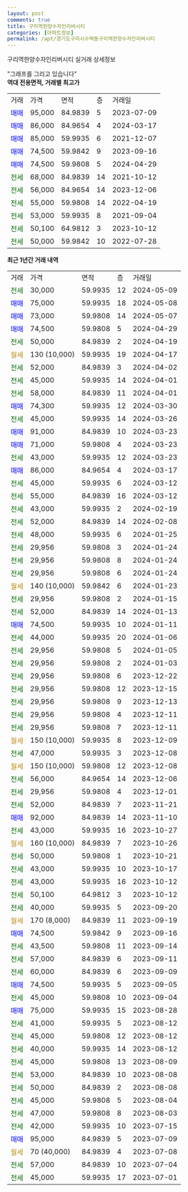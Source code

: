 ```yaml
---
layout: post
comments: true
title: 구리역한양수자인리버시티
categories: [아파트정보]
permalink: /apt/경기도구리시수택동구리역한양수자인리버시티
---
```


구리역한양수자인리버시티 실거래 상세정보

<script type="text/javascript">
  google.charts.load('current', {'packages':['line', 'corechart']});
  google.charts.setOnLoadCallback(drawChart);

  function drawChart() {
    var data = new google.visualization.DataTable();
    data.addColumn('date', '거래일');
    data.addColumn('number', "매매");
    data.addColumn('number', "전세");
    data.addColumn('number', "전매");

    data.addRows([[new Date(Date.parse("2024-05-09")), null, 30000, null], [new Date(Date.parse("2024-05-08")), 75000, null, null], [new Date(Date.parse("2024-05-07")), 73000, null, null], [new Date(Date.parse("2024-04-29")), 74500, null, null], [new Date(Date.parse("2024-04-19")), null, 50000, null], [new Date(Date.parse("2024-04-17")), null, null, null], [new Date(Date.parse("2024-04-02")), null, 52000, null], [new Date(Date.parse("2024-04-01")), null, 45000, null], [new Date(Date.parse("2024-04-01")), null, 58000, null], [new Date(Date.parse("2024-03-30")), 74300, null, null], [new Date(Date.parse("2024-03-26")), null, 45000, null], [new Date(Date.parse("2024-03-23")), 91000, null, null], [new Date(Date.parse("2024-03-23")), 71000, null, null], [new Date(Date.parse("2024-03-23")), null, 43000, null], [new Date(Date.parse("2024-03-17")), 86000, null, null], [new Date(Date.parse("2024-03-12")), null, 45000, null], [new Date(Date.parse("2024-03-12")), null, 55000, null], [new Date(Date.parse("2024-02-19")), null, 43000, null], [new Date(Date.parse("2024-02-08")), null, 52000, null], [new Date(Date.parse("2024-01-25")), null, 48000, null], [new Date(Date.parse("2024-01-24")), null, 29956, null], [new Date(Date.parse("2024-01-24")), null, 29956, null], [new Date(Date.parse("2024-01-24")), null, 29956, null], [new Date(Date.parse("2024-01-23")), null, null, null], [new Date(Date.parse("2024-01-15")), null, 29956, null], [new Date(Date.parse("2024-01-13")), null, 52000, null], [new Date(Date.parse("2024-01-11")), 74500, null, null], [new Date(Date.parse("2024-01-06")), null, 44000, null], [new Date(Date.parse("2024-01-05")), null, 29956, null], [new Date(Date.parse("2024-01-03")), null, 29956, null], [new Date(Date.parse("2023-12-22")), null, 29956, null], [new Date(Date.parse("2023-12-15")), null, 29956, null], [new Date(Date.parse("2023-12-13")), null, 29956, null], [new Date(Date.parse("2023-12-11")), null, 29956, null], [new Date(Date.parse("2023-12-11")), null, 29956, null], [new Date(Date.parse("2023-12-09")), null, null, null], [new Date(Date.parse("2023-12-08")), null, 47000, null], [new Date(Date.parse("2023-12-08")), null, null, null], [new Date(Date.parse("2023-12-06")), null, 56000, null], [new Date(Date.parse("2023-12-01")), null, 29956, null], [new Date(Date.parse("2023-11-21")), null, 52000, null], [new Date(Date.parse("2023-11-10")), 92000, null, null], [new Date(Date.parse("2023-10-27")), null, 43000, null], [new Date(Date.parse("2023-10-26")), null, null, null], [new Date(Date.parse("2023-10-21")), null, 50000, null], [new Date(Date.parse("2023-10-17")), null, 43000, null], [new Date(Date.parse("2023-10-12")), null, 43000, null], [new Date(Date.parse("2023-10-12")), null, 50100, null], [new Date(Date.parse("2023-09-20")), null, 40000, null], [new Date(Date.parse("2023-09-19")), null, null, null], [new Date(Date.parse("2023-09-16")), 74500, null, null], [new Date(Date.parse("2023-09-14")), null, 43500, null], [new Date(Date.parse("2023-09-11")), null, 57000, null], [new Date(Date.parse("2023-09-09")), null, 60000, null], [new Date(Date.parse("2023-09-05")), 74500, null, null], [new Date(Date.parse("2023-09-04")), null, 45000, null], [new Date(Date.parse("2023-08-28")), 75000, null, null], [new Date(Date.parse("2023-08-12")), null, 41000, null], [new Date(Date.parse("2023-08-12")), null, 45000, null], [new Date(Date.parse("2023-08-12")), null, 40000, null], [new Date(Date.parse("2023-08-09")), null, 45000, null], [new Date(Date.parse("2023-08-08")), null, 53000, null], [new Date(Date.parse("2023-08-08")), null, 50000, null], [new Date(Date.parse("2023-08-04")), null, 45000, null], [new Date(Date.parse("2023-08-03")), null, 47000, null], [new Date(Date.parse("2023-07-15")), null, 42000, null], [new Date(Date.parse("2023-07-09")), 95000, null, null], [new Date(Date.parse("2023-07-08")), null, null, null], [new Date(Date.parse("2023-07-04")), null, 57000, null], [new Date(Date.parse("2023-07-01")), null, 45000, null]]);

    var options = {
      hAxis: {
        format: 'yyyy/MM/dd'
      },    
      lineWidth: 0,
      pointsVisible: true,    
      title: '최근 1년간 유형별 실거래가 분포',
      legend: { position: 'bottom' }
    };

    var formatter = new google.visualization.NumberFormat({pattern:'###,###'} );
    formatter.format(data, 1);
    formatter.format(data, 2);
    
    setTimeout(function() {
        var chart = new google.visualization.LineChart(document.getElementById('columnchart_material'));
        chart.draw(data, (options));
        document.getElementById('loading').style.display = 'none';
    }, 200);
  }
</script>


<div id="loading" style="z-index:20; display: block; margin-left: 0px">"그래프를 그리고 있습니다"</div>
<div id="columnchart_material" style="width: 95%; margin-left: 0px; display: block"></div>
<!-- contents start -->
<b>역대 전용면적, 거래별 최고가</b>
<table class="sortable">
    <tr>
      <td>거래</td>
      <td>가격</td>
      <td>면적</td>
      <td>층</td>
      <td>거래일</td>
    </tr>
        <tr>
          <td><a style="color: blue">매매</a></td>
          <td>95,000</td>
          <td>84.9839</td>
          <td>5</td>
          <td>2023-07-09</td>
        </tr>            <tr>
          <td><a style="color: blue">매매</a></td>
          <td>86,000</td>
          <td>84.9654</td>
          <td>4</td>
          <td>2024-03-17</td>
        </tr>            <tr>
          <td><a style="color: blue">매매</a></td>
          <td>85,000</td>
          <td>59.9935</td>
          <td>6</td>
          <td>2021-12-07</td>
        </tr>            <tr>
          <td><a style="color: blue">매매</a></td>
          <td>74,500</td>
          <td>59.9842</td>
          <td>9</td>
          <td>2023-09-16</td>
        </tr>            <tr>
          <td><a style="color: blue">매매</a></td>
          <td>74,500</td>
          <td>59.9808</td>
          <td>5</td>
          <td>2024-04-29</td>
        </tr>        
        <tr>
              <td><a style="color: darkgreen">전세</a></td>
              <td>68,000</td>
              <td>84.9839</td>
              <td>14</td>
              <td>2021-10-12</td>
            </tr>            <tr>
              <td><a style="color: darkgreen">전세</a></td>
              <td>56,000</td>
              <td>84.9654</td>
              <td>14</td>
              <td>2023-12-06</td>
            </tr>            <tr>
              <td><a style="color: darkgreen">전세</a></td>
              <td>55,000</td>
              <td>59.9808</td>
              <td>14</td>
              <td>2022-04-19</td>
            </tr>            <tr>
              <td><a style="color: darkgreen">전세</a></td>
              <td>53,000</td>
              <td>59.9935</td>
              <td>8</td>
              <td>2021-09-04</td>
            </tr>            <tr>
              <td><a style="color: darkgreen">전세</a></td>
              <td>50,100</td>
              <td>64.9812</td>
              <td>3</td>
              <td>2023-10-12</td>
            </tr>            <tr>
              <td><a style="color: darkgreen">전세</a></td>
              <td>50,000</td>
              <td>59.9842</td>
              <td>10</td>
              <td>2022-07-28</td>
            </tr>        
    
</table>

<b>최근 1년간 거래 내역</b>

<table class="sortable">
    <tr>
      <td>거래</td>
      <td>가격</td>
      <td>면적</td>
      <td>층</td>
      <td>거래일</td>
    </tr>
    <tr>
      <td><a style="color: darkgreen">전세</a></td>
      <td>30,000</td>
      <td>59.9935</td>
      <td>12</td>
      <td>2024-05-09</td>
    </tr>          <tr>
      <td><a style="color: blue">매매</a></td>
      <td>75,000</td>
      <td>59.9935</td>
      <td>18</td>
      <td>2024-05-08</td>
    </tr>          <tr>
      <td><a style="color: blue">매매</a></td>
      <td>73,000</td>
      <td>59.9808</td>
      <td>14</td>
      <td>2024-05-07</td>
    </tr>          <tr>
      <td><a style="color: blue">매매</a></td>
      <td>74,500</td>
      <td>59.9808</td>
      <td>5</td>
      <td>2024-04-29</td>
    </tr>          <tr>
      <td><a style="color: darkgreen">전세</a></td>
      <td>50,000</td>
      <td>84.9839</td>
      <td>2</td>
      <td>2024-04-19</td>
    </tr>          <tr>
      <td><a style="color: darkgoldenrod">월세</a></td>
      <td>130 (10,000)</td>
      <td>59.9935</td>
      <td>19</td>
      <td>2024-04-17</td>
    </tr>          <tr>
      <td><a style="color: darkgreen">전세</a></td>
      <td>52,000</td>
      <td>84.9839</td>
      <td>3</td>
      <td>2024-04-02</td>
    </tr>          <tr>
      <td><a style="color: darkgreen">전세</a></td>
      <td>45,000</td>
      <td>59.9935</td>
      <td>14</td>
      <td>2024-04-01</td>
    </tr>          <tr>
      <td><a style="color: darkgreen">전세</a></td>
      <td>58,000</td>
      <td>84.9839</td>
      <td>11</td>
      <td>2024-04-01</td>
    </tr>          <tr>
      <td><a style="color: blue">매매</a></td>
      <td>74,300</td>
      <td>59.9935</td>
      <td>12</td>
      <td>2024-03-30</td>
    </tr>          <tr>
      <td><a style="color: darkgreen">전세</a></td>
      <td>45,000</td>
      <td>59.9935</td>
      <td>14</td>
      <td>2024-03-26</td>
    </tr>          <tr>
      <td><a style="color: blue">매매</a></td>
      <td>91,000</td>
      <td>84.9839</td>
      <td>10</td>
      <td>2024-03-23</td>
    </tr>          <tr>
      <td><a style="color: blue">매매</a></td>
      <td>71,000</td>
      <td>59.9808</td>
      <td>4</td>
      <td>2024-03-23</td>
    </tr>          <tr>
      <td><a style="color: darkgreen">전세</a></td>
      <td>43,000</td>
      <td>59.9935</td>
      <td>12</td>
      <td>2024-03-23</td>
    </tr>          <tr>
      <td><a style="color: blue">매매</a></td>
      <td>86,000</td>
      <td>84.9654</td>
      <td>4</td>
      <td>2024-03-17</td>
    </tr>          <tr>
      <td><a style="color: darkgreen">전세</a></td>
      <td>45,000</td>
      <td>59.9935</td>
      <td>6</td>
      <td>2024-03-12</td>
    </tr>          <tr>
      <td><a style="color: darkgreen">전세</a></td>
      <td>55,000</td>
      <td>84.9839</td>
      <td>16</td>
      <td>2024-03-12</td>
    </tr>          <tr>
      <td><a style="color: darkgreen">전세</a></td>
      <td>43,000</td>
      <td>59.9935</td>
      <td>2</td>
      <td>2024-02-19</td>
    </tr>          <tr>
      <td><a style="color: darkgreen">전세</a></td>
      <td>52,000</td>
      <td>84.9839</td>
      <td>14</td>
      <td>2024-02-08</td>
    </tr>          <tr>
      <td><a style="color: darkgreen">전세</a></td>
      <td>48,000</td>
      <td>59.9935</td>
      <td>6</td>
      <td>2024-01-25</td>
    </tr>          <tr>
      <td><a style="color: darkgreen">전세</a></td>
      <td>29,956</td>
      <td>59.9808</td>
      <td>3</td>
      <td>2024-01-24</td>
    </tr>          <tr>
      <td><a style="color: darkgreen">전세</a></td>
      <td>29,956</td>
      <td>59.9808</td>
      <td>8</td>
      <td>2024-01-24</td>
    </tr>          <tr>
      <td><a style="color: darkgreen">전세</a></td>
      <td>29,956</td>
      <td>59.9808</td>
      <td>6</td>
      <td>2024-01-24</td>
    </tr>          <tr>
      <td><a style="color: darkgoldenrod">월세</a></td>
      <td>140 (10,000)</td>
      <td>59.9842</td>
      <td>6</td>
      <td>2024-01-23</td>
    </tr>          <tr>
      <td><a style="color: darkgreen">전세</a></td>
      <td>29,956</td>
      <td>59.9808</td>
      <td>2</td>
      <td>2024-01-15</td>
    </tr>          <tr>
      <td><a style="color: darkgreen">전세</a></td>
      <td>52,000</td>
      <td>84.9839</td>
      <td>14</td>
      <td>2024-01-13</td>
    </tr>          <tr>
      <td><a style="color: blue">매매</a></td>
      <td>74,500</td>
      <td>59.9935</td>
      <td>10</td>
      <td>2024-01-11</td>
    </tr>          <tr>
      <td><a style="color: darkgreen">전세</a></td>
      <td>44,000</td>
      <td>59.9935</td>
      <td>20</td>
      <td>2024-01-06</td>
    </tr>          <tr>
      <td><a style="color: darkgreen">전세</a></td>
      <td>29,956</td>
      <td>59.9808</td>
      <td>5</td>
      <td>2024-01-05</td>
    </tr>          <tr>
      <td><a style="color: darkgreen">전세</a></td>
      <td>29,956</td>
      <td>59.9808</td>
      <td>2</td>
      <td>2024-01-03</td>
    </tr>          <tr>
      <td><a style="color: darkgreen">전세</a></td>
      <td>29,956</td>
      <td>59.9808</td>
      <td>6</td>
      <td>2023-12-22</td>
    </tr>          <tr>
      <td><a style="color: darkgreen">전세</a></td>
      <td>29,956</td>
      <td>59.9808</td>
      <td>12</td>
      <td>2023-12-15</td>
    </tr>          <tr>
      <td><a style="color: darkgreen">전세</a></td>
      <td>29,956</td>
      <td>59.9808</td>
      <td>9</td>
      <td>2023-12-13</td>
    </tr>          <tr>
      <td><a style="color: darkgreen">전세</a></td>
      <td>29,956</td>
      <td>59.9808</td>
      <td>4</td>
      <td>2023-12-11</td>
    </tr>          <tr>
      <td><a style="color: darkgreen">전세</a></td>
      <td>29,956</td>
      <td>59.9808</td>
      <td>7</td>
      <td>2023-12-11</td>
    </tr>          <tr>
      <td><a style="color: darkgoldenrod">월세</a></td>
      <td>150 (10,000)</td>
      <td>59.9935</td>
      <td>8</td>
      <td>2023-12-09</td>
    </tr>          <tr>
      <td><a style="color: darkgreen">전세</a></td>
      <td>47,000</td>
      <td>59.9935</td>
      <td>3</td>
      <td>2023-12-08</td>
    </tr>          <tr>
      <td><a style="color: darkgoldenrod">월세</a></td>
      <td>150 (10,000)</td>
      <td>59.9808</td>
      <td>12</td>
      <td>2023-12-08</td>
    </tr>          <tr>
      <td><a style="color: darkgreen">전세</a></td>
      <td>56,000</td>
      <td>84.9654</td>
      <td>14</td>
      <td>2023-12-06</td>
    </tr>          <tr>
      <td><a style="color: darkgreen">전세</a></td>
      <td>29,956</td>
      <td>59.9808</td>
      <td>4</td>
      <td>2023-12-01</td>
    </tr>          <tr>
      <td><a style="color: darkgreen">전세</a></td>
      <td>52,000</td>
      <td>84.9839</td>
      <td>7</td>
      <td>2023-11-21</td>
    </tr>          <tr>
      <td><a style="color: blue">매매</a></td>
      <td>92,000</td>
      <td>84.9839</td>
      <td>14</td>
      <td>2023-11-10</td>
    </tr>          <tr>
      <td><a style="color: darkgreen">전세</a></td>
      <td>43,000</td>
      <td>59.9935</td>
      <td>16</td>
      <td>2023-10-27</td>
    </tr>          <tr>
      <td><a style="color: darkgoldenrod">월세</a></td>
      <td>160 (10,000)</td>
      <td>84.9839</td>
      <td>7</td>
      <td>2023-10-26</td>
    </tr>          <tr>
      <td><a style="color: darkgreen">전세</a></td>
      <td>50,000</td>
      <td>59.9808</td>
      <td>1</td>
      <td>2023-10-21</td>
    </tr>          <tr>
      <td><a style="color: darkgreen">전세</a></td>
      <td>43,000</td>
      <td>59.9935</td>
      <td>10</td>
      <td>2023-10-17</td>
    </tr>          <tr>
      <td><a style="color: darkgreen">전세</a></td>
      <td>43,000</td>
      <td>59.9935</td>
      <td>16</td>
      <td>2023-10-12</td>
    </tr>          <tr>
      <td><a style="color: darkgreen">전세</a></td>
      <td>50,100</td>
      <td>64.9812</td>
      <td>3</td>
      <td>2023-10-12</td>
    </tr>          <tr>
      <td><a style="color: darkgreen">전세</a></td>
      <td>40,000</td>
      <td>59.9935</td>
      <td>5</td>
      <td>2023-09-20</td>
    </tr>          <tr>
      <td><a style="color: darkgoldenrod">월세</a></td>
      <td>170 (8,000)</td>
      <td>84.9839</td>
      <td>11</td>
      <td>2023-09-19</td>
    </tr>          <tr>
      <td><a style="color: blue">매매</a></td>
      <td>74,500</td>
      <td>59.9842</td>
      <td>9</td>
      <td>2023-09-16</td>
    </tr>          <tr>
      <td><a style="color: darkgreen">전세</a></td>
      <td>43,500</td>
      <td>59.9808</td>
      <td>11</td>
      <td>2023-09-14</td>
    </tr>          <tr>
      <td><a style="color: darkgreen">전세</a></td>
      <td>57,000</td>
      <td>84.9839</td>
      <td>6</td>
      <td>2023-09-11</td>
    </tr>          <tr>
      <td><a style="color: darkgreen">전세</a></td>
      <td>60,000</td>
      <td>84.9839</td>
      <td>6</td>
      <td>2023-09-09</td>
    </tr>          <tr>
      <td><a style="color: blue">매매</a></td>
      <td>74,500</td>
      <td>59.9935</td>
      <td>5</td>
      <td>2023-09-05</td>
    </tr>          <tr>
      <td><a style="color: darkgreen">전세</a></td>
      <td>45,000</td>
      <td>59.9808</td>
      <td>10</td>
      <td>2023-09-04</td>
    </tr>          <tr>
      <td><a style="color: blue">매매</a></td>
      <td>75,000</td>
      <td>59.9935</td>
      <td>15</td>
      <td>2023-08-28</td>
    </tr>          <tr>
      <td><a style="color: darkgreen">전세</a></td>
      <td>41,000</td>
      <td>59.9935</td>
      <td>5</td>
      <td>2023-08-12</td>
    </tr>          <tr>
      <td><a style="color: darkgreen">전세</a></td>
      <td>45,000</td>
      <td>59.9808</td>
      <td>12</td>
      <td>2023-08-12</td>
    </tr>          <tr>
      <td><a style="color: darkgreen">전세</a></td>
      <td>40,000</td>
      <td>59.9935</td>
      <td>14</td>
      <td>2023-08-12</td>
    </tr>          <tr>
      <td><a style="color: darkgreen">전세</a></td>
      <td>45,000</td>
      <td>59.9808</td>
      <td>13</td>
      <td>2023-08-09</td>
    </tr>          <tr>
      <td><a style="color: darkgreen">전세</a></td>
      <td>53,000</td>
      <td>84.9839</td>
      <td>10</td>
      <td>2023-08-08</td>
    </tr>          <tr>
      <td><a style="color: darkgreen">전세</a></td>
      <td>50,000</td>
      <td>84.9839</td>
      <td>2</td>
      <td>2023-08-08</td>
    </tr>          <tr>
      <td><a style="color: darkgreen">전세</a></td>
      <td>45,000</td>
      <td>59.9808</td>
      <td>5</td>
      <td>2023-08-04</td>
    </tr>          <tr>
      <td><a style="color: darkgreen">전세</a></td>
      <td>47,000</td>
      <td>59.9808</td>
      <td>8</td>
      <td>2023-08-03</td>
    </tr>          <tr>
      <td><a style="color: darkgreen">전세</a></td>
      <td>42,000</td>
      <td>59.9935</td>
      <td>10</td>
      <td>2023-07-15</td>
    </tr>          <tr>
      <td><a style="color: blue">매매</a></td>
      <td>95,000</td>
      <td>84.9839</td>
      <td>5</td>
      <td>2023-07-09</td>
    </tr>          <tr>
      <td><a style="color: darkgoldenrod">월세</a></td>
      <td>70 (40,000)</td>
      <td>84.9839</td>
      <td>4</td>
      <td>2023-07-08</td>
    </tr>          <tr>
      <td><a style="color: darkgreen">전세</a></td>
      <td>57,000</td>
      <td>84.9839</td>
      <td>10</td>
      <td>2023-07-04</td>
    </tr>          <tr>
      <td><a style="color: darkgreen">전세</a></td>
      <td>45,000</td>
      <td>59.9935</td>
      <td>17</td>
      <td>2023-07-01</td>
    </tr>      </table>
<!-- contents end -->    

